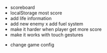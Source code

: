 + scoreboard
+ localStorage most score
+ add life information
+ add new enemy
x add fuel system
+ make it harder when player get more score
+ make it works with touch gestures
- change game config